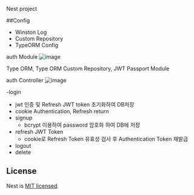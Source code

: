 Nest project

##Config
- Winston Log
- Custom Repository
- TypeORM Config


auth Module
![image](https://user-images.githubusercontent.com/80230648/192722202-41f24265-8eb0-4dd9-81d6-6762c6b8fdc6.png)

Type ORM, Type ORM Custom Repository, JWT Passport Module

auth Controller
![image](https://user-images.githubusercontent.com/80230648/192722881-939fe6f8-6289-4e21-b173-51663e306853.png)

-login
  - jwt 인증 및 Refresh JWT token 초기화하여 DB저장
  - cookie Authentication, Refresh return
- signup
  - bcrypt 이용하여 password 암호화 하여 DB에 저장
- refresh JWT Token
  - cookie로 Refresh Token 유효성 검사 후 Authentication Token 재발급
- logout
- delete

## License

Nest is [MIT licensed](LICENSE).
